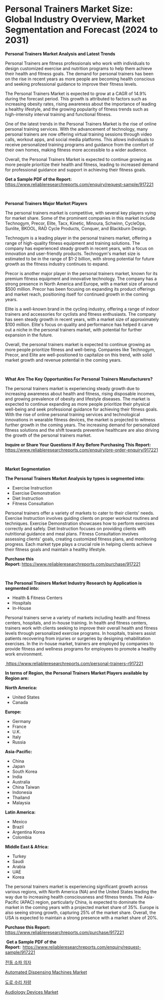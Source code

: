 <p><h1>Personal Trainers Market Size: Global Industry Overview, Market Segmentation and Forecast (2024 to 2031)</h1></p><p><strong>Personal Trainers Market Analysis and Latest Trends</strong></p>
<p><p>Personal Trainers are fitness professionals who work with individuals to design customized exercise and nutrition programs to help them achieve their health and fitness goals. The demand for personal trainers has been on the rise in recent years as more people are becoming health conscious and seeking professional guidance to improve their fitness levels.</p><p>The Personal Trainers Market is expected to grow at a CAGR of 14.9% during the forecast period. This growth is attributed to factors such as increasing obesity rates, rising awareness about the importance of leading a healthy lifestyle, and the growing popularity of fitness trends such as high-intensity interval training and functional fitness.</p><p>One of the latest trends in the Personal Trainers Market is the rise of online personal training services. With the advancement of technology, many personal trainers are now offering virtual training sessions through video calls, workout apps, and social media platforms. This allows individuals to receive personalized training programs and guidance from the comfort of their own homes, making fitness more accessible to a wider audience.</p><p>Overall, the Personal Trainers Market is expected to continue growing as more people prioritize their health and fitness, leading to increased demand for professional guidance and support in achieving their fitness goals.</p></p>
<p><strong>Get a Sample PDF of the Report:&nbsp;</strong> <a href="https://www.reliableresearchreports.com/enquiry/request-sample/917221">https://www.reliableresearchreports.com/enquiry/request-sample/917221</a></p>
<p>&nbsp;</p>
<p><strong>Personal Trainers Major Market Players</strong></p>
<p><p>The personal trainers market is competitive, with several key players vying for market share. Some of the prominent companies in this market include Technogym, Precor, Elite, Tacx, Kinetic, Minoura, Schwinn, CycleOps, Sunlite, BKOOL, RAD Cycle Products, Conquer, and Blackburn Design.</p><p>Technogym is a leading player in the personal trainers market, offering a range of high-quality fitness equipment and training solutions. The company has experienced steady growth in recent years, with a focus on innovation and user-friendly products. Technogym's market size is estimated to be in the range of $1-2 billion, with strong potential for future growth as the fitness industry continues to expand.</p><p>Precor is another major player in the personal trainers market, known for its premium fitness equipment and innovative technology. The company has a strong presence in North America and Europe, with a market size of around $500 million. Precor has been focusing on expanding its product offerings and market reach, positioning itself for continued growth in the coming years.</p><p>Elite is a well-known brand in the cycling industry, offering a range of indoor trainers and accessories for cyclists and fitness enthusiasts. The company has seen steady growth in recent years, with a market size of approximately $100 million. Elite's focus on quality and performance has helped it carve out a niche in the personal trainers market, with potential for further expansion in the future.</p><p>Overall, the personal trainers market is expected to continue growing as more people prioritize fitness and well-being. Companies like Technogym, Precor, and Elite are well-positioned to capitalize on this trend, with solid market growth and revenue potential in the coming years.</p></p>
<p>&nbsp;</p>
<p><strong>What Are The Key Opportunities For Personal Trainers Manufacturers?</strong></p>
<p><p>The personal trainers market is experiencing steady growth due to increasing awareness about health and fitness, rising disposable incomes, and growing prevalence of obesity and lifestyle diseases. The market is expected to continue expanding as more people prioritize their physical well-being and seek professional guidance for achieving their fitness goals. With the rise of online personal training services and technological innovations in wearable fitness devices, the market is projected to witness further growth in the coming years. The increasing demand for personalized fitness solutions and the shift towards preventive healthcare are also driving the growth of the personal trainers market.</p></p>
<p><strong>Inquire or Share Your Questions If Any Before Purchasing This Report:</strong> <a href="https://www.reliableresearchreports.com/enquiry/pre-order-enquiry/917221">https://www.reliableresearchreports.com/enquiry/pre-order-enquiry/917221</a></p>
<p>&nbsp;</p>
<p><strong>Market Segmentation</strong></p>
<p><strong>The Personal Trainers Market Analysis by types is segmented into:</strong></p>
<p><ul><li>Exercise Instruction</li><li>Exercise Demonstration</li><li>Diet Instruction</li><li>Fitness Consultation</li></ul></p>
<p><p>Personal trainers offer a variety of markets to cater to their clients' needs. Exercise Instruction involves guiding clients on proper workout routines and techniques. Exercise Demonstration showcases how to perform exercises correctly and safely. Diet Instruction focuses on providing clients with nutritional guidance and meal plans. Fitness Consultation involves assessing clients' goals, creating customized fitness plans, and monitoring progress. Each market type plays a crucial role in helping clients achieve their fitness goals and maintain a healthy lifestyle.</p></p>
<p><strong>Purchase this Report:&nbsp;</strong><a href="https://www.reliableresearchreports.com/purchase/917221">https://www.reliableresearchreports.com/purchase/917221</a></p>
<p>&nbsp;</p>
<p><strong>The Personal Trainers Market Industry Research by Application is segmented into:</strong></p>
<p><ul><li>Health & Fitness Centers</li><li>Hospitals</li><li>In-House</li></ul></p>
<p><p>Personal trainers serve a variety of markets including health and fitness centers, hospitals, and in-house training. In health and fitness centers, trainers work with clients seeking to improve their overall health and fitness levels through personalized exercise programs. In hospitals, trainers assist patients recovering from injuries or surgeries by designing rehabilitation exercises. In the in-house market, trainers are employed by companies to provide fitness and wellness programs for employees to promote a healthy work environment.</p></p>
<p><a href="https://www.reliableresearchreports.com/personal-trainers-r917221">&nbsp;https://www.reliableresearchreports.com/personal-trainers-r917221</a></p>
<p><strong>In terms of Region, the Personal Trainers Market Players available by Region are:</strong></p>
<p>
    <p> <strong> North America: </strong>
        <ul>
            <li>United States</li>
            <li>Canada</li>
        </ul>
        </p> 
    <p> <strong> Europe: </strong>
        <ul>
            <li>Germany</li>
            <li>France</li>
            <li>U.K.</li>
            <li>Italy</li>
            <li>Russia</li>
        </ul>
        </p> 
    <p> <strong> Asia-Pacific: </strong>
        <ul>
            <li>China</li>
            <li>Japan</li>
            <li>South Korea</li>
            <li>India</li>
            <li>Australia</li>
            <li>China Taiwan</li>
            <li>Indonesia</li>
            <li>Thailand</li>
            <li>Malaysia</li>
        </ul>
        </p> 
    <p> <strong> Latin America: </strong>
        <ul>
            <li>Mexico</li>
            <li>Brazil</li>
            <li>Argentina Korea</li>
            <li>Colombia</li>
        </ul>
        </p> 
    <p> <strong> Middle East & Africa: </strong>
        <ul>
            <li>Turkey</li>
            <li>Saudi</li>
            <li>Arabia</li>
            <li>UAE</li>
            <li>Korea</li>
        </ul>
    </p>
    </p>
<p><p>The personal trainers market is experiencing significant growth across various regions, with North America (NA) and the United States leading the way due to increasing health consciousness and fitness trends. The Asia-Pacific (APAC) region, particularly China, is expected to dominate the market in the coming years with a projected market share of 35%. Europe is also seeing strong growth, capturing 25% of the market share. Overall, the USA is expected to maintain a strong presence with a market share of 20%.</p></p>
<p><strong>Purchase this Report: </strong><a href="https://www.reliableresearchreports.com/purchase/917221">https://www.reliableresearchreports.com/purchase/917221</a></p>
<p>&nbsp;<strong>Get a Sample PDF of the Report:&nbsp;&nbsp;</strong><a href="https://www.reliableresearchreports.com/enquiry/request-sample/917221">https://www.reliableresearchreports.com/enquiry/request-sample/917221</a></p>
<p><strong></strong></p>
<p><p><a href="https://github.com/RichardLueilwitz787/Market-Research-Report-List-1/blob/main/947378950327.md">전동 소파 의자</a></p><p><a href="https://www.linkedin.com/pulse/automated-dispensing-machines-market-insights-cagr-trends-2jmde">Automated Dispensing Machines Market</a></p><p><a href="https://github.com/kein8762/Market-Research-Report-List-1/blob/main/195263150328.md">도로 수리 차량</a></p><p><a href="https://www.linkedin.com/pulse/audiology-devices-market-competitive-analysis-trends-forecast-u8hae">Audiology Devices Market</a></p></p>